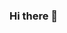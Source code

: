 ### Hi there 👋

<!--
**SidGit7102/SidGit7102** is a ✨ _special_ ✨ repository because its `README.md` (this file) appears on your GitHub profile.
- 🔭 I’m currently working on Data Science and DSA...
- 🌱 I’m currently learning DSA...
- 👯 I’m looking to collaborate on Porojects related to ML/DS/AI...
- 📫 How to reach me: sidsharma7102@gmail.com...
- ⚡ Fun fact: I am a curious person...
-->
